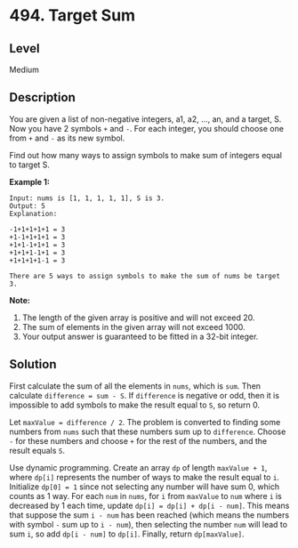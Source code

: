 # 494. Target Sum
## Level
Medium

## Description
You are given a list of non-negative integers, a1, a2, ..., an, and a target, S. Now you have 2 symbols `+` and `-`. For each integer, you should choose one from `+` and `-` as its new symbol.

Find out how many ways to assign symbols to make sum of integers equal to target S.

**Example 1:**
```
Input: nums is [1, 1, 1, 1, 1], S is 3. 
Output: 5
Explanation: 

-1+1+1+1+1 = 3
+1-1+1+1+1 = 3
+1+1-1+1+1 = 3
+1+1+1-1+1 = 3
+1+1+1+1-1 = 3

There are 5 ways to assign symbols to make the sum of nums be target 3.
```

**Note:**
1. The length of the given array is positive and will not exceed 20.
2. The sum of elements in the given array will not exceed 1000.
3. Your output answer is guaranteed to be fitted in a 32-bit integer.

## Solution
First calculate the sum of all the elements in `nums`, which is `sum`. Then calculate `difference = sum - S`. If `difference` is negative or odd, then it is impossible to add symbols to make the result equal to `S`, so return 0.

Let `maxValue = difference / 2`. The problem is converted to finding some numbers from `nums` such that these numbers sum up to `difference`. Choose `-` for these numbers and choose `+` for the rest of the numbers, and the result equals `S`.

Use dynamic programming. Create an array `dp` of length `maxValue + 1`, where `dp[i]` represents the number of ways to make the result equal to `i`. Initialize `dp[0] = 1` since not selecting any number will have sum 0, which counts as 1 way. For each `num` in `nums`, for `i` from `maxValue` to `num` where `i` is decreased by 1 each time, update `dp[i] = dp[i] + dp[i - num]`. This means that suppose the sum `i - num` has been reached (which means the numbers with symbol `-` sum up to `i - num`), then selecting the number `num` will lead to sum `i`, so add `dp[i - num]` to `dp[i]`. Finally, return `dp[maxValue]`.
